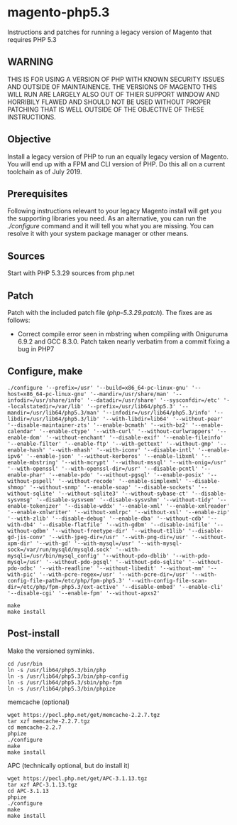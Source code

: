 # magento-php5.3
Instructions and patches for running a legacy version of Magento that requires PHP 5.3

## WARNING

THIS IS FOR USING A VERSION OF PHP WITH KNOWN SECURITY ISSUES AND OUTSIDE OF MAINTAINENCE. THE VERSIONS OF MAGENTO THIS WILL RUN ARE LARGELY ALSO OUT OF THIER SUPPORT WINDOW AND HORRIBILY FLAWED AND SHOULD NOT BE USED WITHOUT PROPER PATCHING THAT IS WELL OUTSIDE OF THE OBJECTIVE OF THESE INSTRUCTIONS.

## Objective

Install a legacy version of PHP to run an equally legacy version of Magento. You will end up with a FPM and CLI version of PHP. Do this all on a current toolchain as of July 2019.

## Prerequisites

Following instructions relevant to your legacy Magento install will get you the supporting libraries you need. As an alternative, you can run the _./configure_ command and it will tell you what you are missing. You can resolve it with your system package manager or other means.

## Sources

Start with PHP 5.3.29 sources from php.net

## Patch

Patch with the included patch file (_php-5.3.29.patch_). The fixes are as follows:

* Correct compile error seen in mbstring when compiling with Oniguruma 6.9.2 and GCC 8.3.0. Patch taken nearly verbatim from a commit fixing a bug in PHP7

## Configure, make

```
./configure '--prefix=/usr' '--build=x86_64-pc-linux-gnu' '--host=x86_64-pc-linux-gnu' '--mandir=/usr/share/man' '--infodir=/usr/share/info' '--datadir=/usr/share' '--sysconfdir=/etc' '--localstatedir=/var/lib' '--prefix=/usr/lib64/php5.3' '--mandir=/usr/lib64/php5.3/man' '--infodir=/usr/lib64/php5.3/info' '--libdir=/usr/lib64/php5.3/lib' '--with-libdir=lib64' '--without-pear' '--disable-maintainer-zts' '--enable-bcmath' '--with-bz2' '--enable-calendar' '--enable-ctype' '--with-curl' '--without-curlwrappers' '--enable-dom' '--without-enchant' '--disable-exif' '--enable-fileinfo' '--enable-filter' '--enable-ftp' '--with-gettext' '--without-gmp' '--enable-hash' '--with-mhash' '--with-iconv' '--disable-intl' '--enable-ipv6' '--enable-json' '--without-kerberos' '--enable-libxml' '--enable-mbstring' '--with-mcrypt' '--without-mssql' '--with-onig=/usr' '--with-openssl' '--with-openssl-dir=/usr' '--disable-pcntl' '--enable-phar' '--enable-pdo' '--without-pgsql' '--enable-posix' '--without-pspell' '--without-recode' '--enable-simplexml' '--disable-shmop' '--without-snmp' '--enable-soap' '--disable-sockets' '--without-sqlite' '--without-sqlite3' '--without-sybase-ct' '--disable-sysvmsg' '--disable-sysvsem' '--disable-sysvshm' '--without-tidy' '--enable-tokenizer' '--disable-wddx' '--enable-xml' '--enable-xmlreader' '--enable-xmlwriter' '--without-xmlrpc' '--without-xsl' '--enable-zip' '--with-zlib' '--disable-debug' '--enable-dba' '--without-cdb' '--with-db4' '--disable-flatfile' '--with-gdbm' '--disable-inifile' '--without-qdbm' '--without-freetype-dir' '--without-t1lib' '--disable-gd-jis-conv' '--with-jpeg-dir=/usr' '--with-png-dir=/usr' '--without-xpm-dir' '--with-gd' '--with-mysql=/usr' '--with-mysql-sock=/var/run/mysqld/mysqld.sock' '--with-mysqli=/usr/bin/mysql_config' '--without-pdo-dblib' '--with-pdo-mysql=/usr' '--without-pdo-pgsql' '--without-pdo-sqlite' '--without-pdo-odbc' '--with-readline' '--without-libedit' '--without-mm' '--with-pic' '--with-pcre-regex=/usr' '--with-pcre-dir=/usr' '--with-config-file-path=/etc/php/fpm-php5.3' '--with-config-file-scan-dir=/etc/php/fpm-php5.3/ext-active' '--disable-embed' '--enable-cli' '--disable-cgi' '--enable-fpm' '--without-apxs2'
```

```
make
make install
```

## Post-install

Make the versioned symlinks.

```
cd /usr/bin
ln -s /usr/lib64/php5.3/bin/php
ln -s /usr/lib64/php5.3/bin/php-config
ln -s /usr/lib64/php5.3/sbin/php-fpm
ln -s /usr/lib64/php5.3/bin/phpize
```

memcache (optional)

```
wget https://pecl.php.net/get/memcache-2.2.7.tgz
tar xzf memcache-2.2.7.tgz
cd memcache-2.2.7
phpize
./configure
make
make install
```

APC (technically optional, but do install it)

```
wget https://pecl.php.net/get/APC-3.1.13.tgz
tar xzf APC-3.1.13.tgz
cd APC-3.1.13
phpize
./configure
make
make install
```
